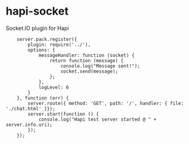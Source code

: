 hapi-socket
===========

Socket.IO plugin for Hapi

        server.pack.register({
            plugin: require('../'),
            options: {
                messageHandler: function (socket) {
                    return function (message) {
                        console.log("Message sent!");
                        socket.send(message);
                    };
                },
                logLevel: 6
            }
        }, function (err) {
            server.route({ method: 'GET', path: '/', handler: { file: './chat.html' }});
            server.start(function () {
                console.log("Hapi test server started @ " + server.info.uri);
            });
        });

